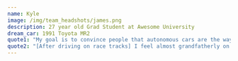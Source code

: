 ```yaml
---
name: Kyle
image: /img/team_headshots/james.png
description: 27 year old Grad Student at Awesome University
dream_car: 1991 Toyota MR2
quote1: "My goal is to convince people that autonomous cars are the way to go."
quote2: "[After driving on race tracks] I feel almost grandfatherly on the road."
---
```


